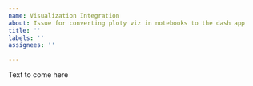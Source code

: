 ```yaml
---
name: Visualization Integration
about: Issue for converting ploty viz in notebooks to the dash app
title: ''
labels: ''
assignees: ''

---
```


Text to come here
